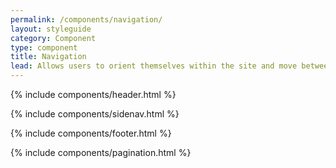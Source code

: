 ```yaml
---
permalink: /components/navigation/
layout: styleguide
category: Component
type: component
title: Navigation
lead: Allows users to orient themselves within the site and move between pages.
---
```


{% include components/header.html %}

{% include components/sidenav.html %}

{% include components/footer.html %}

{% include components/pagination.html %}
